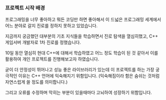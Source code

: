 ### 프로젝트 시작 배경

프로그래밍을 너무 좋아하고 뭐든 코딩만 하면 좋아해서 이 드넓은 프로그래밍 세계에서
어느 분야로 갈지 진로를 정하지 못하고 있었습니다.

지금까지 궁금했던 대부분의 기초 지식들을 학습하면서 진로 탐색을 열심히했고,
C++ 게임서버 개발자로 1차 진로를 정했습니다.

10일 동안 열심히 현대 C++에 대해서 학습하였고 어느 정도 학습이 된 것 같아서
이를 활용하여 개인 프로젝트를 진행해보고자 하였습니다.

굳이 더 안정성이 뛰어나고 성능 좋은 라이브러리가 있는데 이 프로젝트를 하는 가장 궁극적인
이유는 C++ 언어에 익숙해지기 위함입니다. (익숙해짐이라 함은 숨쉬는 것처럼 자연스럽게 쓸 정도를 의미합니다.)

그리고 오류를 수정하며 막히는 부분이 있을때마다 고뇌하여 성장하기 위함입니다.

<br>

